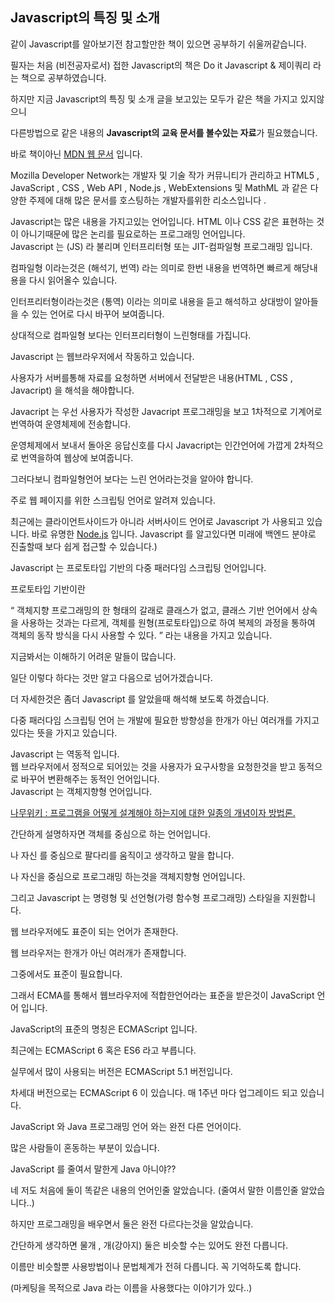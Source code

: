 <h2 class="title">Javascript의 특징 및 소개</h2>
<div class="box">
  <p>같이 Javascript를 알아보기전 참고할만한 책이 있으면 공부하기 쉬울꺼같습니다.</p>
  <p>필자는 처음 (비전공자로서) 접한 Javascript의 책은 Do it Javascript & 제이쿼리 라는 책으로 공부하였습니다.</p>
  <p>하지만 지금 Javascript의 특징 및 소개 글을 보고있는 모두가 같은 책을 가지고 있지않으니</p>
  <p>다른방법으로 같은 내용의 <strong>Javascript의 교육 문서를 볼수있는 자료</strong>가 필요했습니다.</p>
  <p>바로 책이아닌 <a href="https://developer.mozilla.org/ko/docs/Web/JavaScript" target="_blank">MDN 웹 문서</a> 입니다.</p>
  <p>Mozilla Developer Network는 개발자 및 기술 작가 커뮤니티가 관리하고 HTML5 , JavaScript , CSS , Web API , Node.js , WebExtensions 및        MathML 과 같은 다양한 주제에 대해 많은 문서를 호스팅하는 개발자를위한 리소스입니다 .</p>
</div>

<div class="box">
  Javascript는 많은 내용을 가지고있는 언어입니다.
  HTML 이나 CSS 같은 표현하는 것이 아니기때문에 많은 논리를 필요로하는 프로그래밍 언어입니다.
</div>
<div class="box">
  <div class="small-title">Javascript 는 (JS) 라 불리며 인터프리터형 또는 JIT-컴파일형 프로그래밍 입니다.</div>
  <p>컴파일형 이라는것은 (해석기, 번역) 라는 의미로 한번 내용을 번역하면 빠르게 해당내용을 다시 읽어올수 있습니다.</p>
  <p>인터프리터형이라는것은 (통역) 이라는 의미로 내용을 듣고 해석하고 상대방이 알아들을 수 있는 언어로 다시 바꾸어 보여줍니다.</p>
  <p>상대적으로 컴파일형 보다는 인터프리터형이 느린형태를 가집니다.</p>
</div>
<div class="box">
  <div class="small-title"> Javascript 는 웹브라우저에서 작동하고 있습니다.</div>
  <p>사용자가 서버를통해 자료를 요청하면 서버에서 전달받은 내용(HTML , CSS , Javacript) 을 해석을 해야합니다.</p>
  <p>Javacript 는 우선 사용자가 작성한 Javacript 프로그래밍을 보고 1차적으로 기계어로 번역하여 운영체제에 전송합니다.</p>
  <p>운영체제에서 보내서 돌아온 응답신호를 다시 Javacript는 인간언어에 가깝게 2차적으로 번역을하여 웹상에 보여줍니다.</p>
  <p>그러다보니 컴파일형언어 보다는 느린 언어라는것을 알아야 합니다.</p>
</div>
<div class="box">
  <div class="small-title">주로 웹 페이지를 위한 스크립팅 언어로 알려져 있습니다.</div>
  <p>최근에는 클라이언트사이드가 아니라 서버사이드 언어로 Javascript 가 사용되고 있습니다. 바로 유명한 <a href="https://ko.wikipedia.org/wiki/Node.js">Node.js</a> 입니다. Javascript 를 알고있다면 미래에 백엔드 분야로 진출할때 보다 쉽게 접근할 수 있습니다.)</p>
</div>
<div class="box">
  <div class="small-title">Javascript 는 프로토타입 기반의 다중 패러다임 스크립팅 언어입니다.</div>
  <p>프로토타입 기반이란 </p>
  <p>
    <q> 객체지향 프로그래밍의 한 형태의 갈래로 클래스가 없고, 클래스 기반 언어에서 상속을 사용하는 것과는 다르게, 객체를 원형(프로토타입)으로 하여 복제의 과정을 통하여 객체의 동작 방식을 다시 사용할 수 있다. </q> 라는 내용을 가지고 있습니다. </p>
  <p>지금봐서는 이해하기 어려운 말들이 많습니다. </p>
  <p>일단 이렇다 하다는 것만 알고 다음으로 넘어가겠습니다.</p>
  <p>더 자세한것은 좀더 Javascript 를 알았을때 해석해 보도록 하겠습니다.</p>
  <p>다중 패러다임 스크립팅 언어 는 개발에 필요한 방향성을 한개가 아닌 여러개를 가지고 있다는 뜻을 가지고 있습니다.</p>
</div>
<div class="box">
  <div class="small-title">Javascript 는 역동적 입니다.</div>
  웹 브라우저에서 정적으로 되어있는 것을 사용자가 요구사항을 요청한것을 받고 동적으로 바꾸어 변환해주는 동적인 언어입니다. 
</div>
<div class="box">
  <div class="small-title">Javascript 는 객체지향형 언어입니다.</div>
  <p>
    <a href="https://namu.wiki/w/%EA%B0%9D%EC%B2%B4%20%EC%A7%80%ED%96%A5%20%ED%94%84%EB%A1%9C%EA%B7%B8%EB%9E%98%EB%B0%8D" >나무위키 : 프로그램을 어떻게 설계해야 하는지에 대한 일종의 개념이자 방법론.</a>
  </p>
  <p>간단하게 설명하자면 객체를 중심으로 하는 언어입니다.</p>
  <p>나 자신 를 중심으로 팔다리를 움직이고 생각하고 말을 합니다.</p>
  <p>나 자신을 중심으로 프로그래밍 하는것을 객체지향형 언어입니다.</p>
  <p>그리고 Javascript 는 명령형 및 선언형(가령 함수형 프로그래밍) 스타일을 지원합니다.</p>
</div>
<div class="box">
  <div class="small-title">웹 브라우저에도 표준이 되는 언어가 존재한다.</div>
  <p>웹 브라우저는 한개가 아닌 여러개가 존재합니다.</p>
  <p>그중에서도 표준이 필요합니다. </p>
  <p>그래서 ECMA를 통해서 웹브라우저에 적합한언어라는 표준을 받은것이 JavaScript 언어 입니다. </p>
  <p>JavaScript의 표준의 명칭은 ECMAScript 입니다.</p>
  <p>최근에는 ECMAScript 6 혹은 ES6 라고 부릅니다. </p>
  <p>실무에서 많이 사용되는 버전은 ECMAScript 5.1 버전입니다.</p>
  <p>차세대 버전으로는 ECMAScript 6 이 있습니다. 매 1주년 마다 업그레이드 되고 있습니다.</p>
</div>
<div class="box">
  <div class="small-title">JavaScript 와 Java 프로그래밍 언어 와는 완전 다른 언어이다. </div>
  <p>많은 사람들이 혼동하는 부분이 있습니다.</p>
  <p>JavaScript 를 줄여서 말한게 Java 아니야??</p>
  <p>네 저도 처음에 둘이 똑같은 내용의 언어인줄 알았습니다. (줄여서 말한 이름인줄 알았습니다..)</p>
  <p>하지만 프로그래밍을 배우면서 둘은 완전 다르다는것을 알았습니다.</p>
  <p>간단하게 생각하면 물개 , 개(강아지) 둘은 비슷할 수는 있어도 완전 다릅니다. </p>
  <p>이름만 비슷할뿐 사용방법이나 문법체계가 전혀 다릅니다. 꼭 기억하도록 합니다.</p>
  <p>(마케팅을 목적으로 Java 라는 이름을 사용했다는 이야기가 있다..)</p>
</div>
